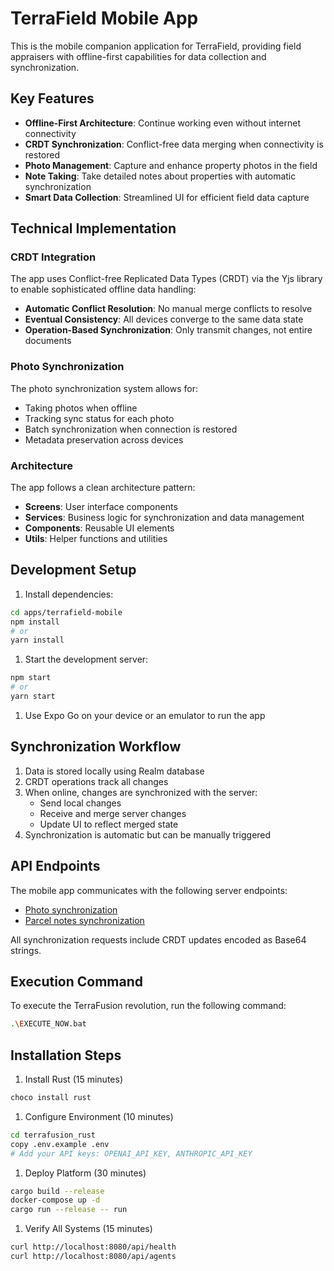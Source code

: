 # TerraField Mobile App

This is the mobile companion application for TerraField, providing field appraisers with offline-first capabilities for data collection and synchronization.

## Key Features

- **Offline-First Architecture**: Continue working even without internet connectivity
- **CRDT Synchronization**: Conflict-free data merging when connectivity is restored
- **Photo Management**: Capture and enhance property photos in the field
- **Note Taking**: Take detailed notes about properties with automatic synchronization
- **Smart Data Collection**: Streamlined UI for efficient field data capture

## Technical Implementation

### CRDT Integration

The app uses Conflict-free Replicated Data Types (CRDT) via the Yjs library to enable sophisticated offline data handling:

- **Automatic Conflict Resolution**: No manual merge conflicts to resolve
- **Eventual Consistency**: All devices converge to the same data state
- **Operation-Based Synchronization**: Only transmit changes, not entire documents

### Photo Synchronization

The photo synchronization system allows for:

- Taking photos when offline
- Tracking sync status for each photo
- Batch synchronization when connection is restored
- Metadata preservation across devices

### Architecture

The app follows a clean architecture pattern:

- **Screens**: User interface components
- **Services**: Business logic for synchronization and data management
- **Components**: Reusable UI elements
- **Utils**: Helper functions and utilities

## Development Setup

1. Install dependencies:

```bash
cd apps/terrafield-mobile
npm install
# or
yarn install
```

1. Start the development server:

```bash
npm start
# or
yarn start
```

1. Use Expo Go on your device or an emulator to run the app

## Synchronization Workflow

1. Data is stored locally using Realm database
2. CRDT operations track all changes
3. When online, changes are synchronized with the server:
   - Send local changes
   - Receive and merge server changes
   - Update UI to reflect merged state
4. Synchronization is automatic but can be manually triggered

## API Endpoints

The mobile app communicates with the following server endpoints:

- [Photo synchronization](http://localhost:8080/api/sync/reports/:reportId/photos)
- [Parcel notes synchronization](http://localhost:8080/api/sync/parcels/:parcelId/notes)

All synchronization requests include CRDT updates encoded as Base64 strings.

## Execution Command

To execute the TerraFusion revolution, run the following command:

```bash
.\EXECUTE_NOW.bat
```

## Installation Steps

1. Install Rust (15 minutes)

```bash
choco install rust
```

1. Configure Environment (10 minutes)

```bash
cd terrafusion_rust
copy .env.example .env
# Add your API keys: OPENAI_API_KEY, ANTHROPIC_API_KEY
```

1. Deploy Platform (30 minutes)

```bash
cargo build --release
docker-compose up -d
cargo run --release -- run
```

1. Verify All Systems (15 minutes)

```bash
curl http://localhost:8080/api/health
curl http://localhost:8080/api/agents
```
